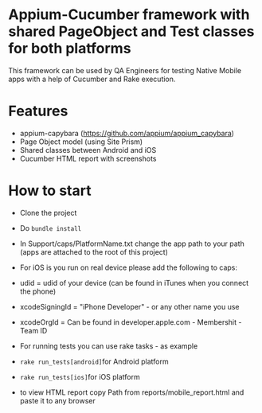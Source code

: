 # Appium-Cucumber framework with shared PageObject and Test classes for both platforms
This framework can be used by QA Engineers for testing Native Mobile apps with a help of Cucumber and Rake execution.


# Features
 - appium-capybara (https://github.com/appium/appium_capybara)
 - Page Object model (using Site Prism)
 - Shared classes between Android and iOS
 - Cucumber HTML report with screenshots

# How to start 
 - Clone the project
 - Do ```bundle install```
 - In Support/caps/PlatformName.txt change the app path to your path (apps are attached to the root of this project)
 - For iOS is you run on real device please add the following to caps:
 - udid = udid of your device (can be found in iTunes when you connect the phone)
 - xcodeSigningId = "iPhone Developer" - or any other name you use
 - xcodeOrgId = Can be found in developer.apple.com - Membershit - Team ID

 - For running tests you can use rake tasks - as example
 - ```rake run_tests[android]```for Android platform
 - ```rake run_tests[ios]```for iOS platform
 
 - to view HTML report copy Path from reports/mobile_report.html and paste it to any browser